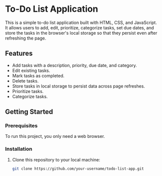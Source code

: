 # To-Do List Application

This is a simple to-do list application built with HTML, CSS, and JavaScript. It allows users to add, edit, prioritize, categorize tasks, set due dates, and store the tasks in the browser's local storage so that they persist even after refreshing the page.

## Features

- Add tasks with a description, priority, due date, and category.
- Edit existing tasks.
- Mark tasks as completed.
- Delete tasks.
- Store tasks in local storage to persist data across page refreshes.
- Prioritize tasks.
- Categorize tasks.

## Getting Started

### Prerequisites

To run this project, you only need a web browser.

### Installation

1. Clone this repository to your local machine:

   ```bash
   git clone https://github.com/your-username/todo-list-app.git
